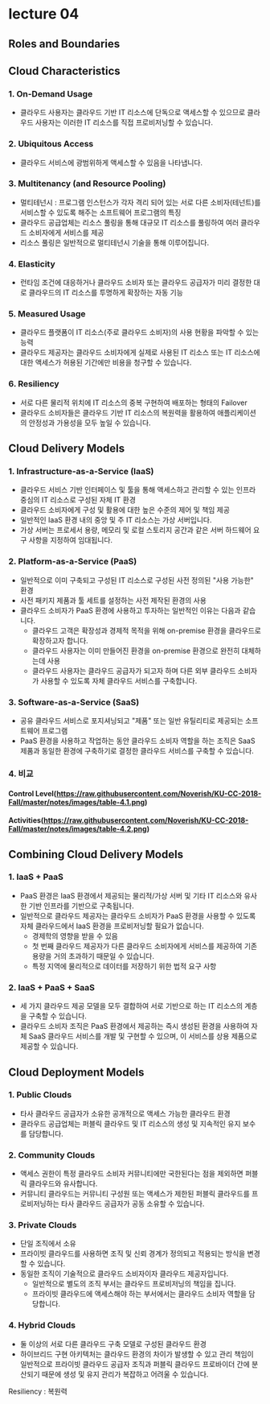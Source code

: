 
# lecture 04

## Roles and Boundaries

## Cloud Characteristics
### 1. On-Demand Usage
- 클라우드 사용자는 클라우드 기반 IT 리소스에 단독으로 액세스할 수 있으므로 클라우드 사용자는 이러한 IT 리소스를 직접 프로비저닝할 수 있습니다.

### 2. Ubiquitous Access
- 클라우드 서비스에 광범위하게 액세스할 수 있음을 나타냅니다.

### 3. Multitenancy (and Resource Pooling)
- 멀티테넌시 : 프로그램 인스턴스가 각자 격리 되어 있는 서로 다른 소비자(테넌트)를 서비스할 수 있도록 해주는 소프트웨어 프로그램의 특징
- 클라우드 공급업체는 리소스 풀링을 통해 대규모 IT 리소스를 풀링하여 여러 클라우드 소비자에게 서비스를 제공
- 리소스 풀링은 일반적으로 멀티테넌시 기술을 통해 이루어집니다.

### 4. Elasticity
- 런타임 조건에 대응하거나 클라우드 소비자 또는 클라우드 공급자가 미리 결정한 대로 클라우드의 IT 리소스를 투명하게 확장하는 자동 기능

### 5. Measured Usage
- 클라우드 플랫폼이 IT 리소스(주로 클라우드 소비자)의 사용 현황을 파악할 수 있는 능력
- 클라우드 제공자는 클라우드 소비자에게 실제로 사용된 IT 리소스 또는 IT 리소스에 대한 액세스가 허용된 기간에만 비용을 청구할 수 있습니다.

### 6. Resiliency
- 서로 다른 물리적 위치에 IT 리소스의 중복 구현하여 배포하는 형태의 Failover
- 클라우드 소비자들은 클라우드 기반 IT 리소스의 복원력을 활용하여 애플리케이션의 안정성과 가용성을 모두 높일 수 있습니다.

## Cloud Delivery Models

### 1. Infrastructure-as-a-Service (IaaS)
- 클라우드 서비스 기반 인터페이스 및 툴을 통해 액세스하고 관리할 수 있는 인프라 중심의 IT 리소스로 구성된 자체 IT 환경
- 클라우드 소비자에게 구성 및 활용에 대한 높은 수준의 제어 및 책임 제공
- 일반적인 IaaS 환경 내의 중앙 및 주 IT 리소스는 가상 서버입니다.
- 가상 서버는 프로세서 용량, 메모리 및 로컬 스토리지 공간과 같은 서버 하드웨어 요구 사항을 지정하여 임대됩니다.

### 2. Platform-as-a-Service (PaaS)
- 일반적으로 이미 구축되고 구성된 IT 리소스로 구성된 사전 정의된 "사용 가능한" 환경
- 사전 패키지 제품과 툴 세트를 설정하는 사전 제작된 환경의 사용
- 클라우드 소비자가 PaaS 환경에 사용하고 투자하는 일반적인 이유는 다음과 같습니다.
  - 클라우드 고객은 확장성과 경제적 목적을 위해 on-premise 환경을 클라우드로 확장하고자 합니다.
  - 클라우드 사용자는 이미 만들어진 환경을 on-premise 환경으로 완전히 대체하는데 사용
  - 클라우드 사용자는 클라우드 공급자가 되고자 하며 다른 외부 클라우드 소비자가 사용할 수 있도록 자체 클라우드 서비스를 구축합니다.

### 3. Software-as-a-Service (SaaS)
- 공유 클라우드 서비스로 포지셔닝되고 "제품" 또는 일반 유틸리티로 제공되는 소프트웨어 프로그램
- PaaS 환경을 사용하고 작업하는 동안 클라우드 소비자 역할을 하는 조직은 SaaS 제품과 동일한 환경에 구축하기로 결정한 클라우드 서비스를 구축할 수 있습니다.

### 4. 비교
#### Control Level(https://raw.githubusercontent.com/Noverish/KU-CC-2018-Fall/master/notes/images/table-4.1.png)

#### Activities(https://raw.githubusercontent.com/Noverish/KU-CC-2018-Fall/master/notes/images/table-4.2.png)

## Combining Cloud Delivery Models

### 1. IaaS + PaaS
- PaaS 환경은 IaaS 환경에서 제공되는 물리적/가상 서버 및 기타 IT 리소스와 유사한 기반 인프라를 기반으로 구축됩니다.
- 일반적으로 클라우드 제공자는 클라우드 소비자가 PaaS 환경을 사용할 수 있도록 자체 클라우드에서 IaaS 환경을 프로비저닝할 필요가 없습니다.
  - 경제학의 영향을 받을 수 있음
  - 첫 번째 클라우드 제공자가 다른 클라우드 소비자에게 서비스를 제공하여 기존 용량을 거의 초과하기 때문일 수 있습니다.
  - 특정 지역에 물리적으로 데이터를 저장하기 위한 법적 요구 사항

### 2. IaaS + PaaS + SaaS
- 세 가지 클라우드 제공 모델을 모두 결합하여 서로 기반으로 하는 IT 리소스의 계층을 구축할 수 있습니다.
- 클라우드 소비자 조직은 PaaS 환경에서 제공하는 즉시 생성된 환경을 사용하여 자체 SaaS 클라우드 서비스를 개발 및 구현할 수 있으며, 이 서비스를 상용 제품으로 제공할 수 있습니다.

## Cloud Deployment Models

### 1. Public Clouds
- 타사 클라우드 공급자가 소유한 공개적으로 액세스 가능한 클라우드 환경
- 클라우드 공급업체는 퍼블릭 클라우드 및 IT 리소스의 생성 및 지속적인 유지 보수를 담당합니다.

### 2. Community Clouds
- 액세스 권한이 특정 클라우드 소비자 커뮤니티에만 국한된다는 점을 제외하면 퍼블릭 클라우드와 유사합니다.
- 커뮤니티 클라우드는 커뮤니티 구성원 또는 액세스가 제한된 퍼블릭 클라우드를 프로비저닝하는 타사 클라우드 공급자가 공동 소유할 수 있습니다.

### 3. Private Clouds
- 단일 조직에서 소유
- 프라이빗 클라우드를 사용하면 조직 및 신뢰 경계가 정의되고 적용되는 방식을 변경할 수 있습니다.
- 동일한 조직이 기술적으로 클라우드 소비자이자 클라우드 제공자입니다.
  - 일반적으로 별도의 조직 부서는 클라우드 프로비저닝의 책임을 집니다.
  - 프라이빗 클라우드에 액세스해야 하는 부서에서는 클라우드 소비자 역할을 담당합니다.

### 4. Hybrid Clouds
- 둘 이상의 서로 다른 클라우드 구축 모델로 구성된 클라우드 환경
- 하이브리드 구현 아키텍처는 클라우드 환경의 차이가 발생할 수 있고 관리 책임이 일반적으로 프라이빗 클라우드 공급자 조직과 퍼블릭 클라우드 프로바이더 간에 분산되기 때문에 생성 및 유지 관리가 복잡하고 어려울 수 있습니다.

Resiliency : 복원력